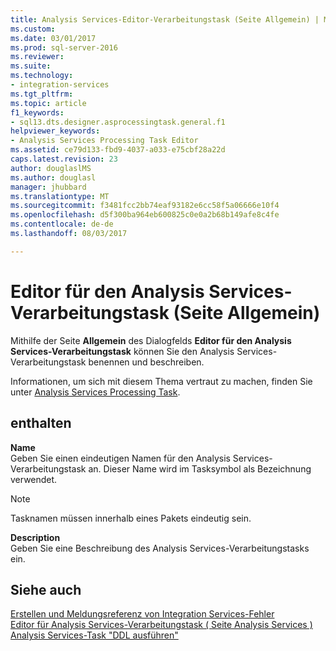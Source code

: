 ```yaml
---
title: Analysis Services-Editor-Verarbeitungstask (Seite Allgemein) | Microsoft Docs
ms.custom: 
ms.date: 03/01/2017
ms.prod: sql-server-2016
ms.reviewer: 
ms.suite: 
ms.technology:
- integration-services
ms.tgt_pltfrm: 
ms.topic: article
f1_keywords:
- sql13.dts.designer.asprocessingtask.general.f1
helpviewer_keywords:
- Analysis Services Processing Task Editor
ms.assetid: ce79d133-fbd9-4037-a033-e75cbf28a22d
caps.latest.revision: 23
author: douglaslMS
ms.author: douglasl
manager: jhubbard
ms.translationtype: MT
ms.sourcegitcommit: f3481fcc2bb74eaf93182e6cc58f5a06666e10f4
ms.openlocfilehash: d5f300ba964eb600825c0e0a2b68b149afe8c4fe
ms.contentlocale: de-de
ms.lasthandoff: 08/03/2017

---
```

# <a name="analysis-services-processing-task-editor-general-page"></a>Editor für den Analysis Services-Verarbeitungstask (Seite Allgemein)
  Mithilfe der Seite **Allgemein** des Dialogfelds **Editor für den Analysis Services-Verarbeitungstask** können Sie den Analysis Services-Verarbeitungstask benennen und beschreiben.  
  
 Informationen, um sich mit diesem Thema vertraut zu machen, finden Sie unter [Analysis Services Processing Task](../../integration-services/control-flow/analysis-services-processing-task.md).  
  
## <a name="options"></a>enthalten  
 **Name**  
 Geben Sie einen eindeutigen Namen für den Analysis Services-Verarbeitungstask an. Dieser Name wird im Tasksymbol als Bezeichnung verwendet.  
  
> [!NOTE]  
>  Tasknamen müssen innerhalb eines Pakets eindeutig sein.  
  
 **Description**  
 Geben Sie eine Beschreibung des Analysis Services-Verarbeitungstasks ein.  
  
## <a name="see-also"></a>Siehe auch  
 [Erstellen und Meldungsreferenz von Integration Services-Fehler](../../integration-services/integration-services-error-and-message-reference.md)   
 [Editor für Analysis Services-Verarbeitungstask &#40; Seite Analysis Services &#41;](../../integration-services/control-flow/analysis-services-processing-task-editor-analysis-services-page.md)   
 [Analysis Services-Task "DDL ausführen"](../../integration-services/control-flow/analysis-services-execute-ddl-task.md)  
  
  
